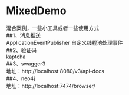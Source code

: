 # MixedDemo
混合案例，一些小工具或者一些使用方式  
##1、消息推送  
ApplicationEventPublisher 自定义线程池处理事件  
##2、验证码  
kaptcha  
##3、swagger3  
地址：http://localhost:8080/v3/api-docs  
##4、neo4j  
地址：http://localhost:7474/browser/